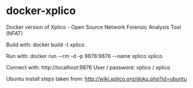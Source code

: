 # docker-xplico
Docker version of Xplico - Open Source Network Forensic Analysis Tool (NFAT)

Build with:
	docker build -t xplico .

Run with:
	docker run --rm -d -p 9876:9876 --name xplico xplico

Connect with:
	http://localhost:9876
	User / password: xplico / xplico

Ubuntu install steps taken from: http://wiki.xplico.org/doku.php?id=ubuntu

